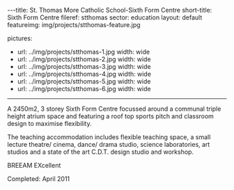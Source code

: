 ---title: St. Thomas More Catholic School-Sixth Form Centre
short-title: Sixth Form Centre
fileref: stthomas
sector: education
layout: default
featureimg: img/projects/stthomas-feature.jpg

pictures:
  - url: ../img/projects/stthomas-1.jpg
    width: wide
  - url: ../img/projects/stthomas-2.jpg
    width: wide
  - url: ../img/projects/stthomas-3.jpg
    width: wide
  - url: ../img/projects/stthomas-4.jpg
    width: wide
  - url: ../img/projects/stthomas-5.jpg
    width: wide
  - url: ../img/projects/stthomas-6.jpg
    width: wide

---

A 2450m2, 3 storey Sixth Form Centre focussed around a communal triple height atrium space and featuring a roof top sports pitch and classroom design to maximise flexibility.

The teaching accommodation includes flexible teaching space, a small lecture theatre/ cinema, dance/ drama studio, science laboratories, art studios and a state of the art C.D.T. design studio and workshop.  

BREEAM EXcellent


Completed: April 2011
